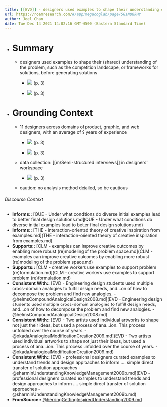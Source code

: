 ```yaml
---
title: [[EVD]] - designers used examples to shape their understanding of the problem before generating solutions - [[@herringGettingInspiredUnderstanding2009]]
url: https://roamresearch.com/#/app/megacoglab/page/5GsNQQkHY
author: Joel Chan
date: Tue Dec 14 2021 14:02:16 GMT-0500 (Eastern Standard Time)
---
```


- # Summary

    - designers used examples to shape their (shared) understanding of the problem, such as the competition landscape, or frameworks for solutions, before generating solutions

        - ![](https://firebasestorage.googleapis.com/v0/b/firescript-577a2.appspot.com/o/imgs%2Fapp%2Fmegacoglab%2FdrIMZDUAZD.png?alt=media&token=76a16324-7102-4664-81bf-d06c8fec31d8) (p. 3)

        - ![](https://firebasestorage.googleapis.com/v0/b/firescript-577a2.appspot.com/o/imgs%2Fapp%2Fmegacoglab%2F6NB584woH8.png?alt=media&token=7fe1308f-bedd-4340-b6b8-8e5b5c02693f) (p. 3)
- # Grounding Context

    - 11 designers across domains of product, graphic, and web designers, with an average of 9 years of experience

        - ![](https://firebasestorage.googleapis.com/v0/b/firescript-577a2.appspot.com/o/imgs%2Fapp%2Fmegacoglab%2FuXyN7fMJAx.png?alt=media&token=43faf35a-375f-438e-af80-c9786ffd37da) (p. 3)

        - ![](https://firebasestorage.googleapis.com/v0/b/firescript-577a2.appspot.com/o/imgs%2Fapp%2Fmegacoglab%2FUt6KBs2oxz.png?alt=media&token=670f297f-b720-464d-afc5-1779c537be6e) (p. 3)

    - data collection: [[m/Semi-structured interviews]] in designers' workspace

        - ![](https://firebasestorage.googleapis.com/v0/b/firescript-577a2.appspot.com/o/imgs%2Fapp%2Fmegacoglab%2FUWWgi-A4ia.png?alt=media&token=4609acad-e8d3-49d0-a034-6da25e5c4255) (p. 3)

    - caution: no analysis method detailed, so be cautious

###### Discourse Context

- **Informs::** [QUE - Under what conditions do diverse initial examples lead to better final design solutions.md](QUE - Under what conditions do diverse initial examples lead to better final design solutions.md)
- **Informs::** [THE - interaction-oriented theory of creative inspiration from examples.md](THE - interaction-oriented theory of creative inspiration from examples.md)
- **Supports::** [CLM - examples can improve creative outcomes by enabling more robust (re)modeling of the problem space.md](CLM - examples can improve creative outcomes by enabling more robust (re)modeling of the problem space.md)
- **Supports::** [CLM - creative workers use examples to support problem (re)formulation.md](CLM - creative workers use examples to support problem (re)formulation.md)
- **Consistent With::** [EVD - Engineering design students used multiple cross-domain analogies to fulfill design needs, and...on of how to decompose the problem and find new analogies. - @helmsCompoundAnalogicalDesign2008.md](EVD - Engineering design students used multiple cross-domain analogies to fulfill design needs, and...on of how to decompose the problem and find new analogies. - @helmsCompoundAnalogicalDesign2008.md)
- **Consistent With::** [EVD - Two artists used individual artworks to shape not just their ideas, but used a process of ana...ion. This process unfolded over the course of years. - @okadaAnalogicalModificationCreation2009.md](EVD - Two artists used individual artworks to shape not just their ideas, but used a process of ana...ion. This process unfolded over the course of years. - @okadaAnalogicalModificationCreation2009.md)
- **Consistent With::** [EVD - professional designers curated examples to understand trends and design approaches to inform .... simple direct transfer of solution approaches - @sharminUnderstandingKnowledgeManagement2009b.md](EVD - professional designers curated examples to understand trends and design approaches to inform .... simple direct transfer of solution approaches - @sharminUnderstandingKnowledgeManagement2009b.md)
- **FromSource::** [@herringGettingInspiredUnderstanding2009.md](@herringGettingInspiredUnderstanding2009.md)
